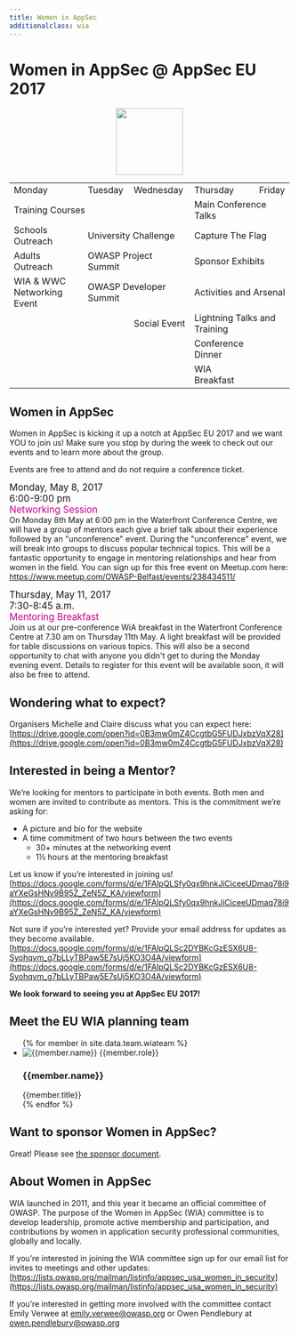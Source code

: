 ```yaml
---
title: Women in AppSec
additionalclass: wia
---
```


<h1>Women in AppSec @ AppSec EU 2017</h1>

<div style="text-align: center;"> 
<img src="/assets/images/WIA_Logo-215x300.png" style="float: none; width: 120px; margin: 0px 0px 1em 0px;">
</div>

<div class="nomargins">
<table class="arrowed" style="max-width: 99em; margin:0 auto; margin-bottom: 1em">
<tr><td>Monday</td><td>Tuesday</td><td>Wednesday</td><td>Thursday</td><td>Friday</td></tr>
<tr><td colspan="3">Training Courses</td><td colspan="2">Main Conference Talks</td></tr>
<tr><td>Schools Outreach</td><td colspan="2">University Challenge</td><td colspan="2">Capture The Flag</td></tr>
<tr><td>Adults Outreach</td><td colspan="2">OWASP Project Summit</td><td colspan="2">Sponsor Exhibits</td></tr>
<tr><td class="wia">WIA & WWC Networking Event</td><td colspan="2">OWASP Developer Summit</td><td colspan="2">Activities and Arsenal</td></tr>
<tr><td colspan="2" class="white"></td><td>Social Event</td><td colspan="2">Lightning Talks and Training</td></tr>
<tr><td colspan="3" class="white"></td><td>Conference Dinner</td></tr>
<tr><td colspan="3" class="white"></td><td colspan="1" class="wia">WIA Breakfast</td></tr>
</table>
</div>

## Women in AppSec

Women in AppSec is kicking it up a notch at AppSec EU 2017 and we want YOU to join us! Make sure you stop by during the week to check out our events and to learn more about the group.

Events are free to attend and do not require a conference ticket.

<p><div style="font-size: 120%">
Monday, May 8, 2017<br>
6:00-9:00 pm<br>
<span style="color: #c5008f">Networking Session</span></div>
On Monday 8th May at 6:00 pm in the Waterfront Conference Centre, we will have a group of mentors each give a brief talk about their experience followed by an "unconference" event. During the "unconference" event, we will break into groups to discuss popular technical topics. This will be a fantastic opportunity to engage in mentoring relationships and hear from women in the field.
You can sign up for this free event on Meetup.com here:  
<a href="https://www.meetup.com/OWASP-Belfast/events/238434511/">https://www.meetup.com/OWASP-Belfast/events/238434511/</a> 
</p>

<p><div style="font-size: 120%">
Thursday, May 11, 2017<br> 
7:30-8:45 a.m.<br>
<span style="color: #c5008f">Mentoring Breakfast</span></div>
Join us at our pre-conference WiA breakfast in the Waterfront Conference Centre at 7.30 am on Thursday 11th May. A light breakfast will be provided for table discussions on various topics. This will also be a second opportunity to chat with anyone you didn't get to during the Monday evening event. Details to register for this event will be available soon, it will also be free to attend.
</p>

## Wondering what to expect?
Organisers Michelle and Claire discuss what you can expect here:  
[https://drive.google.com/open?id=0B3mw0mZ4CcgtbG5FUDJxbzVqX28](https://drive.google.com/open?id=0B3mw0mZ4CcgtbG5FUDJxbzVqX28)


## Interested in being a Mentor?
We’re looking for mentors to participate in both events. Both men and women are invited to contribute as mentors. This is the commitment we’re asking for:
* A picture and bio for the website
* A time commitment of two hours between the two events
	* 30+ minutes at the networking event
	* 1½ hours at the mentoring breakfast




Let us know if you’re interested in joining us!  
[https://docs.google.com/forms/d/e/1FAIpQLSfy0qx9hnkJiCiceeUDmaq78i9aYXeGsHNv9B95Z_ZeN5Z_KA/viewform](https://docs.google.com/forms/d/e/1FAIpQLSfy0qx9hnkJiCiceeUDmaq78i9aYXeGsHNv9B95Z_ZeN5Z_KA/viewform)


Not sure if you’re interested yet? Provide your email address for updates as they become available.  
[https://docs.google.com/forms/d/e/1FAIpQLSc2DYBKcGzESX6U8-Syohqvm_g7bLLyTBPaw5E7sUj5KO3O4A/viewform](https://docs.google.com/forms/d/e/1FAIpQLSc2DYBKcGzESX6U8-Syohqvm_g7bLLyTBPaw5E7sUj5KO3O4A/viewform)

**We look forward to seeing you at AppSec EU 2017!**

## Meet the EU WIA planning team

<ul class="team-list">
{% for member in site.data.team.wiateam %}
<li>
	<img src="/assets/images/mask.png" class="masked" style="background-image: url(/assets/images/wia/{{member.image | default: 'owasp_logo.png'}})" alt="{{member.name}} {{member.role}}">
	<h3>{{member.name}}</h3>
	<span class="role">{{member.title}}</span>
</li>
{% endfor %}
</ul>


## Want to sponsor Women in AppSec?
Great! Please see [the sponsor document](/assets/docs/AppSecEUConferenceWIASponsorshipOpportunities.pdf).

## About Women in AppSec

WIA launched in 2011, and this year it became an official committee of OWASP. The purpose of the Women in AppSec (WIA) committee is to develop leadership, promote active membership and participation, and contributions by women in application security professional communities, globally and locally.

If you’re interested in joining the WIA committee sign up for our email list for invites to meetings and other updates:  
[https://lists.owasp.org/mailman/listinfo/appsec_usa_women_in_security](https://lists.owasp.org/mailman/listinfo/appsec_usa_women_in_security)

If you’re interested in getting more involved with the committee contact Emily Verwee at [emily.verwee@owasp.org](mailto:emily.verwee@owasp.org) or Owen Pendlebury at [owen.pendlebury@owasp.org](mailto:owen.pendlebury@owasp.org) 


